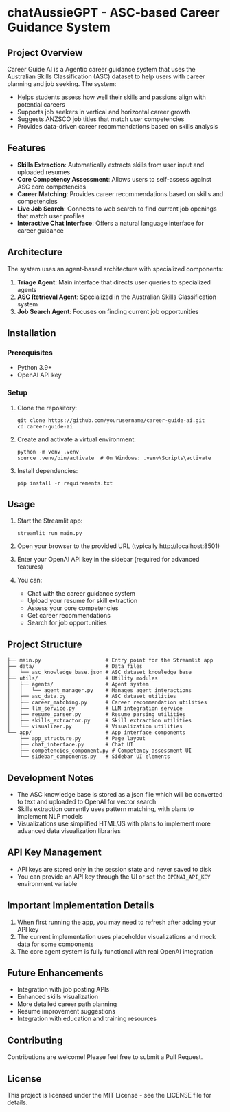 # chatAussieGPT - ASC-based Career Guidance System 

## Project Overview

Career Guide AI is a  Agentic career guidance system that uses the Australian Skills Classification (ASC) dataset to help users with career planning and job seeking. The system:

- Helps students assess how well their skills and passions align with potential careers
- Supports job seekers in vertical and horizontal career growth
- Suggests ANZSCO job titles that match user competencies
- Provides data-driven career recommendations based on skills analysis

## Features

- **Skills Extraction**: Automatically extracts skills from user input and uploaded resumes
- **Core Competency Assessment**: Allows users to self-assess against ASC core competencies
- **Career Matching**: Provides career recommendations based on skills and competencies
- **Live Job Search**: Connects to web search to find current job openings that match user profiles
- **Interactive Chat Interface**: Offers a natural language interface for career guidance

## Architecture

The system uses an agent-based architecture with specialized components:

1. **Triage Agent**: Main interface that directs user queries to specialized agents
2. **ASC Retrieval Agent**: Specialized in the Australian Skills Classification system
3. **Job Search Agent**: Focuses on finding current job opportunities

## Installation

### Prerequisites

- Python 3.9+
- OpenAI API key

### Setup

1. Clone the repository:
   ```
   git clone https://github.com/yourusername/career-guide-ai.git
   cd career-guide-ai
   ```

2. Create and activate a virtual environment:
   ```
   python -m venv .venv
   source .venv/bin/activate  # On Windows: .venv\Scripts\activate
   ```

3. Install dependencies:
   ```
   pip install -r requirements.txt
   ```

## Usage

1. Start the Streamlit app:
   ```
   streamlit run main.py
   ```

2. Open your browser to the provided URL (typically http://localhost:8501)

3. Enter your OpenAI API key in the sidebar (required for advanced features)

4. You can:
   - Chat with the career guidance system
   - Upload your resume for skill extraction
   - Assess your core competencies
   - Get career recommendations
   - Search for job opportunities

## Project Structure

```
├── main.py                     # Entry point for the Streamlit app
├── data/                       # Data files
│   └── asc_knowledge_base.json # ASC dataset knowledge base
├── utils/                      # Utility modules
│   ├── agents/                 # Agent system
│   │   └── agent_manager.py    # Manages agent interactions
│   ├── asc_data.py             # ASC dataset utilities
│   ├── career_matching.py      # Career recommendation utilities
│   ├── llm_service.py          # LLM integration service
│   ├── resume_parser.py        # Resume parsing utilities
│   ├── skills_extractor.py     # Skill extraction utilities
│   └── visualizer.py           # Visualization utilities
└── app/                        # App interface components
    ├── app_structure.py        # Page layout
    ├── chat_interface.py       # Chat UI
    ├── competencies_component.py # Competency assessment UI
    └── sidebar_components.py   # Sidebar UI elements
```

## Development Notes

- The ASC knowledge base is stored as a json file which will be converted to text and uploaded to OpenAI for vector search
- Skills extraction currently uses pattern matching, with plans to implement NLP models
- Visualizations use simplified HTML/JS with plans to implement more advanced data visualization libraries

## API Key Management

- API keys are stored only in the session state and never saved to disk
- You can provide an API key through the UI or set the `OPENAI_API_KEY` environment variable

## Important Implementation Details

1. When first running the app, you may need to refresh after adding your API key
2. The current implementation uses placeholder visualizations and mock data for some components
3. The core agent system is fully functional with real OpenAI integration

## Future Enhancements

- Integration with job posting APIs
- Enhanced skills visualization
- More detailed career path planning
- Resume improvement suggestions
- Integration with education and training resources

## Contributing

Contributions are welcome! Please feel free to submit a Pull Request.

## License

This project is licensed under the MIT License - see the LICENSE file for details.
